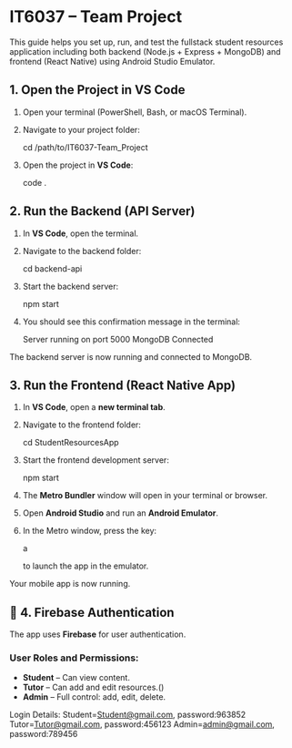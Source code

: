 
# IT6037 – Team Project

This guide helps you set up, run, and test the fullstack student resources application including both backend (Node.js + Express + MongoDB) and frontend (React Native) using Android Studio Emulator.

## 1. Open the Project in VS Code

1. Open your terminal (PowerShell, Bash, or macOS Terminal).
2. Navigate to your project folder:

   cd /path/to/IT6037-Team_Project

3. Open the project in **VS Code**:

   code .

## 2. Run the Backend (API Server)

1. In **VS Code**, open the terminal.
2. Navigate to the backend folder:

   cd backend-api

3. Start the backend server:

   npm start

4. You should see this confirmation message in the terminal:

   Server running on port 5000
   MongoDB Connected

The backend server is now running and connected to MongoDB.

## 3. Run the Frontend (React Native App)

1. In **VS Code**, open a **new terminal tab**.
2. Navigate to the frontend folder:

   cd StudentResourcesApp

3. Start the frontend development server:

   npm start

4. The **Metro Bundler** window will open in your terminal or browser.

5. Open **Android Studio** and run an **Android Emulator**.

6. In the Metro window, press the key:

   a

   to launch the app in the emulator.

Your mobile app is now running.

## 🔐 4. Firebase Authentication

The app uses **Firebase** for user authentication.

### User Roles and Permissions:

- **Student** – Can view content.
- **Tutor** – Can add and edit resources.()
- **Admin** – Full control: add, edit, delete.

Login Details:
Student=Student@gmail.com, password:963852
Tutor=Tutor@gmail.com, password:456123
Admin=admin@gmail.com, password:789456